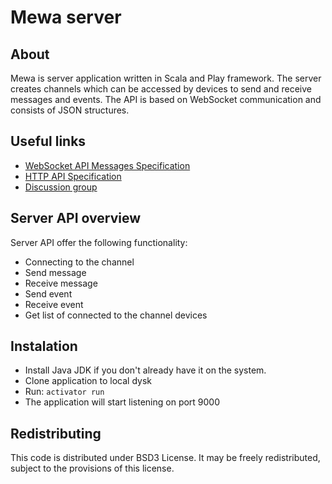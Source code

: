 # Mewa server

## About
Mewa is server application written in Scala and Play framework. 
The server creates channels which can be accessed by devices to send and receive messages and events.
The API is based on WebSocket communication and consists of JSON structures.

## Useful links

* [WebSocket API Messages Specification](doc/API.md)
* [HTTP API Specification](doc/HttpAPI.md)
* [Discussion group](http://groups.google.com/d/forum/followit24?hl=en)


## Server API overview
Server API offer the following functionality:
* Connecting to the channel
* Send message
* Receive message
* Send event
* Receive event
* Get list of connected to the channel devices


## Instalation
* Install Java JDK if you don't already have it on the system.
* Clone application to local dysk
* Run: `activator run`
* The application will start listening on port 9000


## Redistributing
This code is distributed under BSD3 License. It may be freely redistributed, subject to the provisions of this license.
